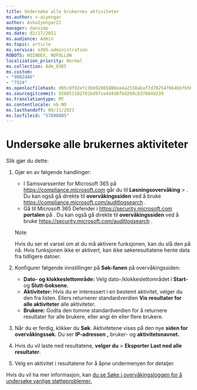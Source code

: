 ```yaml
---
title: Undersøke alle brukernes aktiviteter
ms.author: v-aiyengar
author: AshaIyengar21
manager: dansimp
ms.date: 02/17/2021
ms.audience: Admin
ms.topic: article
ms.service: o365-administration
ROBOTS: NOINDEX, NOFOLLOW
localization_priority: Normal
ms.collection: Adm_O365
ms.custom:
- "9002486"
- "7524"
ms.openlocfilehash: d05c8f02efc3bb92865880ea4a2338abaf7d70254f0b4bbfb566423e62b391dd
ms.sourcegitcommit: 920051182781bd97ce4d4d6fbd268cb37b84d239
ms.translationtype: MT
ms.contentlocale: nb-NO
ms.lasthandoff: 08/11/2021
ms.locfileid: "57898805"
---
```

# <a name="investigate-all-the-users-activities"></a>Undersøke alle brukernes aktiviteter

Slik gjør du dette:

1. Gjør en av følgende handlinger:
   - I Samsvarssenter for Microsoft 365 på <https://compliance.microsoft.com> går du til **Løsningsovervåking** \> . Du kan også gå direkte til **overvåkingssiden** ved å bruke <https://compliance.microsoft.com/auditlogsearch> .
   - Gå til Microsoft 365 Defender i <https://security.microsoft.com> **portalen** på . Du kan også gå direkte til **overvåkingssiden** ved å bruke <https://security.microsoft.com/auditlogsearch> .

    > [!NOTE]
    > Hvis du ser et varsel om at du må aktivere funksjonen, kan du slå den på nå. Hvis funksjonen ikke er aktivert, kan ikke søkeresultatene hente data fra tidligere datoer.

2. Konfigurer følgende innstillinger  på **Søk-fanen** på overvåkingssiden:
   - **Dato- og klokkeslettområde:** Velg dato-/klokkeslettområdet i **Start-** og **Slutt-boksene.**
   - **Aktiviteter:** Hvis du er interessert i en bestemt aktivitet, velger du den fra listen. Ellers returnerer standardverdien **Vis resultater for alle aktiviteter** alle aktiviteter.
   - **Brukere:** Godta den tomme standardverdien for å returnere resultater for alle brukere, eller angi én eller flere brukere.

3. Når du er ferdig, klikker du **Søk**. Aktivitetene vises på den nye **siden for overvåkingssøk.** Du ser **IP-adressen** **,** bruker- og **aktivitetsnavnet.**

4. Hvis du vil laste ned resultatene, **velger du** \> **Eksporter Last ned alle resultater**.

5. Velg en aktivitet i resultatene for å åpne undermenyen for detaljer.

Hvis du vil ha mer informasjon, kan [du se Søke i overvåkingsloggen for å undersøke vanlige støtteproblemer.](https://docs.microsoft.com/microsoft-365/compliance/auditing-troubleshooting-scenarios)
